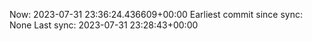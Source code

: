 Now: 2023-07-31 23:36:24.436609+00:00 Earliest commit since sync: None Last sync: 2023-07-31 23:28:43+00:00

